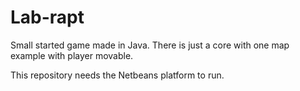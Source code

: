 # Lab-rapt
Small started game made in Java. There is just a core with one map example with player movable.

This repository needs the Netbeans platform to run.
